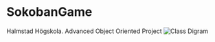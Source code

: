 # SokobanGame
Halmstad Högskola. Advanced Object Oriented Project
![Class Digram](https://github.com/Sulall19/SokobanGame/blob/master/UML%20class%20diagram.png)